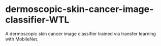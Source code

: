 # dermoscopic-skin-cancer-image-classifier-WTL
A dermoscopic skin cancer image classifier trained via transfer learning with MobileNet.
